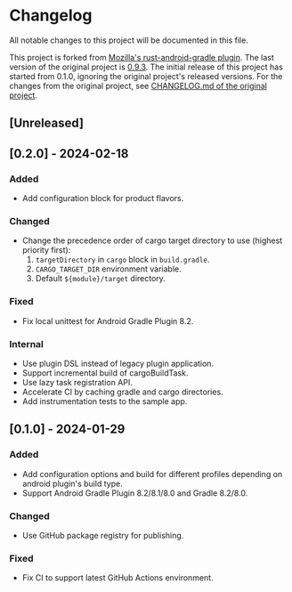 # Changelog

All notable changes to this project will be documented in this file.

This project is forked from
[Mozilla's rust-android-gradle plugin](https://github.com/mozilla/rust-android-gradle).
The last version of the original project is
[0.9.3](https://github.com/mozilla/rust-android-gradle/commit/4fba4b9db16d56ba4e4f9aef2c028a4c2d6a9126).
The initial release of this project has started from 0.1.0, ignoring the original project's released versions.
For the changes from the original project,
see [CHANGELOG.md of the original project](https://github.com/mozilla/rust-android-gradle/blob/4fba4b9db16d56ba4e4f9aef2c028a4c2d6a9126/CHANGELOG.md).

## [Unreleased]

## [0.2.0] - 2024-02-18

### Added

- Add configuration block for product flavors.

### Changed

- Change the precedence order of cargo target directory to use (highest priority first):
  1. `targetDirectory` in `cargo` block in `build.gradle`.
  2. `CARGO_TARGET_DIR` environment variable.
  3. Default `${module}/target` directory.

### Fixed

- Fix local unittest for Android Gradle Plugin 8.2.

### Internal

- Use plugin DSL instead of legacy plugin application.
- Support incremental build of cargoBuildTask.
- Use lazy task registration API.
- Accelerate CI by caching gradle and cargo directories.
- Add instrumentation tests to the sample app.

## [0.1.0] - 2024-01-29

### Added

- Add configuration options and build for different profiles depending on android plugin's build type.
- Support Android Gradle Plugin 8.2/8.1/8.0 and Gradle 8.2/8.0.

### Changed

- Use GitHub package registry for publishing.

### Fixed

- Fix CI to support latest GitHub Actions environment.
